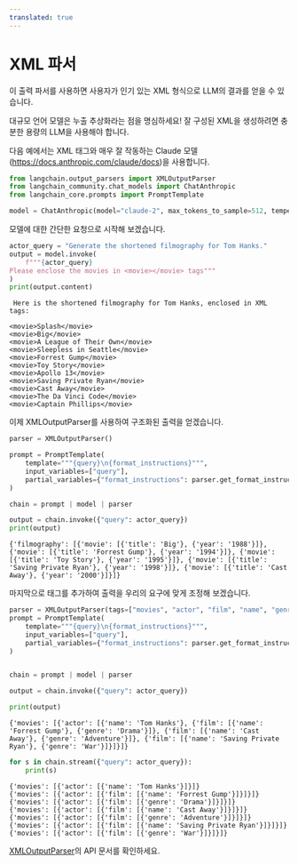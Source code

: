 ```yaml
---
translated: true
---
```


# XML 파서

이 출력 파서를 사용하면 사용자가 인기 있는 XML 형식으로 LLM의 결과를 얻을 수 있습니다.

대규모 언어 모델은 누출 추상화라는 점을 명심하세요! 잘 구성된 XML을 생성하려면 충분한 용량의 LLM을 사용해야 합니다.

다음 예에서는 XML 태그와 매우 잘 작동하는 Claude 모델(https://docs.anthropic.com/claude/docs)을 사용합니다.

```python
from langchain.output_parsers import XMLOutputParser
from langchain_community.chat_models import ChatAnthropic
from langchain_core.prompts import PromptTemplate
```

```python
model = ChatAnthropic(model="claude-2", max_tokens_to_sample=512, temperature=0.1)
```

모델에 대한 간단한 요청으로 시작해 보겠습니다.

```python
actor_query = "Generate the shortened filmography for Tom Hanks."
output = model.invoke(
    f"""{actor_query}
Please enclose the movies in <movie></movie> tags"""
)
print(output.content)
```

```output
 Here is the shortened filmography for Tom Hanks, enclosed in XML tags:

<movie>Splash</movie>
<movie>Big</movie>
<movie>A League of Their Own</movie>
<movie>Sleepless in Seattle</movie>
<movie>Forrest Gump</movie>
<movie>Toy Story</movie>
<movie>Apollo 13</movie>
<movie>Saving Private Ryan</movie>
<movie>Cast Away</movie>
<movie>The Da Vinci Code</movie>
<movie>Captain Phillips</movie>
```

이제 XMLOutputParser를 사용하여 구조화된 출력을 얻겠습니다.

```python
parser = XMLOutputParser()

prompt = PromptTemplate(
    template="""{query}\n{format_instructions}""",
    input_variables=["query"],
    partial_variables={"format_instructions": parser.get_format_instructions()},
)

chain = prompt | model | parser

output = chain.invoke({"query": actor_query})
print(output)
```

```output
{'filmography': [{'movie': [{'title': 'Big'}, {'year': '1988'}]}, {'movie': [{'title': 'Forrest Gump'}, {'year': '1994'}]}, {'movie': [{'title': 'Toy Story'}, {'year': '1995'}]}, {'movie': [{'title': 'Saving Private Ryan'}, {'year': '1998'}]}, {'movie': [{'title': 'Cast Away'}, {'year': '2000'}]}]}
```

마지막으로 태그를 추가하여 출력을 우리의 요구에 맞게 조정해 보겠습니다.

```python
parser = XMLOutputParser(tags=["movies", "actor", "film", "name", "genre"])
prompt = PromptTemplate(
    template="""{query}\n{format_instructions}""",
    input_variables=["query"],
    partial_variables={"format_instructions": parser.get_format_instructions()},
)


chain = prompt | model | parser

output = chain.invoke({"query": actor_query})

print(output)
```

```output
{'movies': [{'actor': [{'name': 'Tom Hanks'}, {'film': [{'name': 'Forrest Gump'}, {'genre': 'Drama'}]}, {'film': [{'name': 'Cast Away'}, {'genre': 'Adventure'}]}, {'film': [{'name': 'Saving Private Ryan'}, {'genre': 'War'}]}]}]}
```

```python
for s in chain.stream({"query": actor_query}):
    print(s)
```

```output
{'movies': [{'actor': [{'name': 'Tom Hanks'}]}]}
{'movies': [{'actor': [{'film': [{'name': 'Forrest Gump'}]}]}]}
{'movies': [{'actor': [{'film': [{'genre': 'Drama'}]}]}]}
{'movies': [{'actor': [{'film': [{'name': 'Cast Away'}]}]}]}
{'movies': [{'actor': [{'film': [{'genre': 'Adventure'}]}]}]}
{'movies': [{'actor': [{'film': [{'name': 'Saving Private Ryan'}]}]}]}
{'movies': [{'actor': [{'film': [{'genre': 'War'}]}]}]}
```

[XMLOutputParser](https://api.python.langchain.com/en/latest/output_parsers/langchain_core.output_parsers.xml.XMLOutputParser.html#langchain_core.output_parsers.xml.XMLOutputParser)의 API 문서를 확인하세요.
